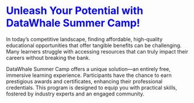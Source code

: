 

# <span style="color: blue;"> Unleash Your Potential with DataWhale Summer Camp!</span>


In today’s competitive landscape, finding affordable, high-quality educational opportunities that offer tangible benefits can be challenging. Many learners struggle with accessing resources that can truly impact their careers without breaking the bank.

<!--more-->

DataWhale Summer Camp offers a unique solution—an entirely free, immersive learning experience. Participants have the chance to earn prestigious awards and certificates, enhancing their professional credentials. This program is designed to equip you with practical skills, fostered by industry experts and an engaged community.



